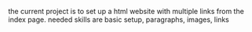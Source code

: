 the current project is to set up a html website with multiple links from the index page.
needed skills are basic setup, paragraphs, images, links